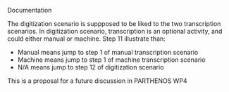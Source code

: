  Documentation 

The digitization scenario is suppposed to be liked to the two transcription scenarios. 
In digitization scenario, transcription is an optional activity, and could either manual or machine.
Step 11 illustrate than:

- Manual means jump to step 1 of manual transcription scenario
- Machine means jump to step 1 of machine transcription scenario
- N/A  means jump to step 12 of digitization scenario

This is a proposal for a future discussion in PARTHENOS WP4 
